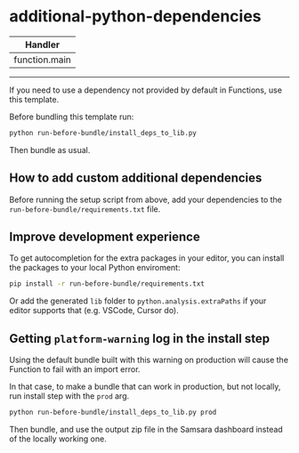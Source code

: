 # additional-python-dependencies

| Handler       |
| ------------- |
| function.main |

---

If you need to use a dependency not provided by default in Functions, use this template.

Before bundling this template run:

```sh
python run-before-bundle/install_deps_to_lib.py
```

Then bundle as usual.

## How to add custom additional dependencies

Before running the setup script from above, add your dependencies to the `run-before-bundle/requirements.txt` file.

## Improve development experience

To get autocompletion for the extra packages in your editor, you can install the packages to your local Python enviroment:

```sh
pip install -r run-before-bundle/requirements.txt
```

Or add the generated `lib` folder to `python.analysis.extraPaths` if your editor supports that (e.g. VSCode, Cursor do).

## Getting `platform-warning` log in the install step

Using the default bundle built with this warning on production will cause the Function to fail with an import error.

In that case, to make a bundle that can work in production, but not locally, run install step with the `prod` arg.

```sh
python run-before-bundle/install_deps_to_lib.py prod
```

Then bundle, and use the output zip file in the Samsara dashboard instead of the locally working one.
